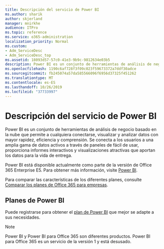 ```yaml
---
title: Descripción del servicio de Power BI
ms.author: sharik
author: skjerland
manager: mnirkhe
audience: ITPro
ms.topic: reference
ms.service: o365-administration
localization_priority: Normal
ms.custom:
- Adm_ServiceDesc
- Adm_ServiceDesc_top
ms.assetid: 18093d57-57c0-41e3-9b9c-9812634e03b5
description: Power BI es un conjunto de herramientas de análisis de negocio basado en la nube que permite a cualquiera conectarse, visualizar y analizar datos con mayor rapidez, eficiencia y comprensión. Se conecta a los usuarios a una amplia gama de datos activos a través de paneles de fácil de usar, proporciona informes interactivos y visualizaciones atractivas que aportan los datos para la vida de entrega.
ms.openlocfilehash: 1190c6af728f3f09c023f59673372a7ddf30adce
ms.sourcegitcommit: fb245074a57da585566096f6956d37325f451262
ms.translationtype: MT
ms.contentlocale: es-ES
ms.lasthandoff: 10/26/2019
ms.locfileid: "37733997"
---
```

# <a name="power-bi-service-description"></a>Descripción del servicio de Power BI

Power BI es un conjunto de herramientas de análisis de negocio basado en la nube que permite a cualquiera conectarse, visualizar y analizar datos con mayor rapidez, eficiencia y comprensión. Se conecta a los usuarios a una amplia gama de datos activos a través de paneles de fácil de usar, proporciona informes interactivos y visualizaciones atractivas que aportan los datos para la vida de entrega.
  
Power BI está disponible actualmente como parte de la versión de Office 365 Enterprise E5. Para obtener más información, visite [Power BI](https://powerbi.microsoft.com/).
  
Para comparar las características de los diferentes planes, consulte [Comparar los planes de Office 365 para empresas](https://go.microsoft.com/fwlink/?LinkID=799177&amp;clcid=0x409).
  
## <a name="power-bi-plans"></a>Planes de Power BI

Puede registrarse para obtener el [plan de Power BI](https://go.microsoft.com/fwlink/?LinkID=786854) que mejor se adapte a sus necesidades. 
  
> [!NOTE]
> Power BI y Power BI para Office 365 son diferentes productos. Power BI para Office 365 es un servicio de la versión 1 y está desusado. 
  